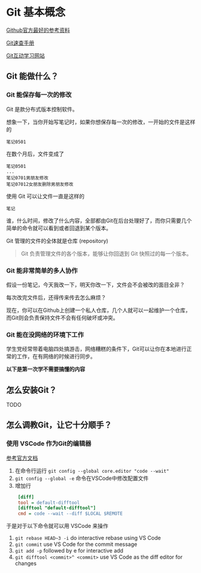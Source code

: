 # Git 基本概念

[Github官方最好的参考资料](https://try.github.io/)

[Git速查手册](https://github.github.com/training-kit/downloads/zh_CN/github-git-cheat-sheet/)

[Git互动学习网站](https://learngitbranching.js.org/)

## Git 能做什么？

### Git 能保存每一次的修改

Git 是款分布式版本控制软件。

想象一下，当你开始写笔记时，如果你想保存每一次的修改，一开始的文件是这样的

```
笔记0501
```

在数个月后，文件变成了

```
笔记0501
...
笔记0701男朋友修改
笔记07012女朋友删除男朋友修改
```

使用 Git 可以让文件一直是这样的

```
笔记
```

谁，什么时间，修改了什么内容，全部都由Git在后台处理好了，而你只需要几个简单的命令就可以看到或者回退到某个版本。

Git 管理的文件的全体就是仓库 (repository)

> Git 负责管理文件的各个版本，能够让你回退到 Git 快照过的每一个版本。

### Git 能非常简单的多人协作

假设一份笔记，今天我改一下，明天你改一下，文件会不会被改的面目全非？

每次改完文件后，还得传来传去怎么麻烦？

现在，你可以在Github上创建一个私人仓库，几个人就可以一起维护一个仓库，而Git则会负责保持文件不会有任何破坏或冲突。

### Git 能在没网络的环境下工作

学生党经常带着电脑四处搞游击，网络糟糕的条件下，Git可以让你在本地进行正常的工作，在有网络的时候进行同步。

**以下是第一次学不需要搞懂的内容**

## 怎么安装Git？

TODO

## 怎么调教Git，让它十分顺手？

### 使用 VSCode 作为Git的编辑器

[参考官方文档](https://code.visualstudio.com/docs/editor/versioncontrol#_git-patchdiff-mode)

1. 在命令行运行 `git config --global core.editor "code --wait"`
2. `git config --global -e`  命令在VSCode中修改配置文件
3. 增加行
   ```cfg
    [diff]
    tool = default-difftool
    [difftool "default-difftool"]
    cmd = code --wait --diff $LOCAL $REMOTE
   ```

于是对于以下命令就可以用 VSCode 来操作

1. `git rebase HEAD~3 -i` do interactive rebase using VS Code
2. `git commit` use VS Code for the commit message
3. `git add -p` followed by e for interactive add
4. `git difftool <commit>^ <commit>` use VS Code as the diff editor for changes
